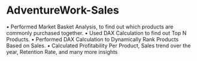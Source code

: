 # AdventureWork-Sales
• Performed Market Basket Analysis, to find out which products are commonly purchased together.
• Used DAX Calculation to find out Top N Products.
• Performed DAX Calculation to Dynamically Rank Products Based on Sales.
• Calculated Profitability Per Product, Sales trend over the year, Retention Rate, and many more insights
